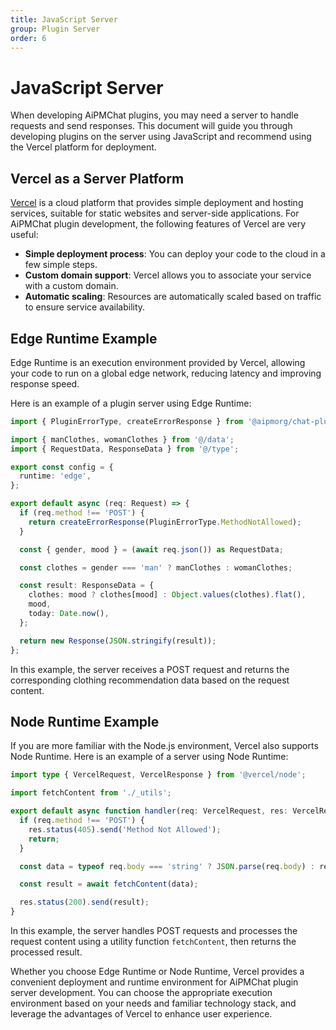 ```yaml
---
title: JavaScript Server
group: Plugin Server
order: 6
---
```


# JavaScript Server

When developing AiPMChat plugins, you may need a server to handle requests and send responses. This document will guide you through developing plugins on the server using JavaScript and recommend using the Vercel platform for deployment.

## Vercel as a Server Platform

[Vercel](https://vercel.com/) is a cloud platform that provides simple deployment and hosting services, suitable for static websites and server-side applications. For AiPMChat plugin development, the following features of Vercel are very useful:

- **Simple deployment process**: You can deploy your code to the cloud in a few simple steps.
- **Custom domain support**: Vercel allows you to associate your service with a custom domain.
- **Automatic scaling**: Resources are automatically scaled based on traffic to ensure service availability.

## Edge Runtime Example

Edge Runtime is an execution environment provided by Vercel, allowing your code to run on a global edge network, reducing latency and improving response speed.

Here is an example of a plugin server using Edge Runtime:

```ts
import { PluginErrorType, createErrorResponse } from '@aipmorg/chat-plugin-sdk';

import { manClothes, womanClothes } from '@/data';
import { RequestData, ResponseData } from '@/type';

export const config = {
  runtime: 'edge',
};

export default async (req: Request) => {
  if (req.method !== 'POST') {
    return createErrorResponse(PluginErrorType.MethodNotAllowed);
  }

  const { gender, mood } = (await req.json()) as RequestData;

  const clothes = gender === 'man' ? manClothes : womanClothes;

  const result: ResponseData = {
    clothes: mood ? clothes[mood] : Object.values(clothes).flat(),
    mood,
    today: Date.now(),
  };

  return new Response(JSON.stringify(result));
};
```

In this example, the server receives a POST request and returns the corresponding clothing recommendation data based on the request content.

## Node Runtime Example

If you are more familiar with the Node.js environment, Vercel also supports Node Runtime. Here is an example of a server using Node Runtime:

```ts
import type { VercelRequest, VercelResponse } from '@vercel/node';

import fetchContent from './_utils';

export default async function handler(req: VercelRequest, res: VercelResponse) {
  if (req.method !== 'POST') {
    res.status(405).send('Method Not Allowed');
    return;
  }

  const data = typeof req.body === 'string' ? JSON.parse(req.body) : req.body;

  const result = await fetchContent(data);

  res.status(200).send(result);
}
```

In this example, the server handles POST requests and processes the request content using a utility function `fetchContent`, then returns the processed result.

Whether you choose Edge Runtime or Node Runtime, Vercel provides a convenient deployment and runtime environment for AiPMChat plugin server development. You can choose the appropriate execution environment based on your needs and familiar technology stack, and leverage the advantages of Vercel to enhance user experience.
